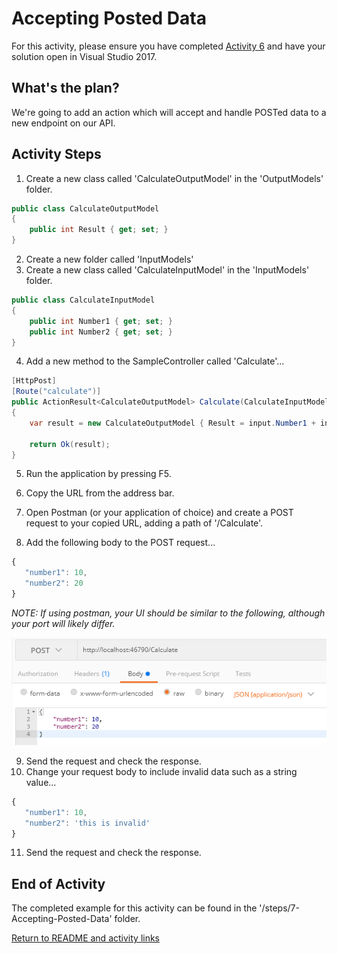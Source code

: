 # Accepting Posted Data

For this activity, please ensure you have completed [Activity 6](6-BindingFromRouteParameters.md) and have your solution open in Visual Studio 2017.

## What's the plan?

We're going to add an action which will accept and handle POSTed data to a new endpoint on our API.

## Activity Steps

1. Create a new class called 'CalculateOutputModel' in the 'OutputModels' folder.

``` csharp
public class CalculateOutputModel
{
    public int Result { get; set; }
}
```

2. Create a new folder called 'InputModels'
3. Create a new class called 'CalculateInputModel' in the 'InputModels' folder.

``` csharp
public class CalculateInputModel
{
    public int Number1 { get; set; }
    public int Number2 { get; set; }
}
```

4. Add a new method to the SampleController called 'Calculate'...

``` csharp
[HttpPost]
[Route("calculate")]
public ActionResult<CalculateOutputModel> Calculate(CalculateInputModel input)
{
    var result = new CalculateOutputModel { Result = input.Number1 + input.Number2 };

    return Ok(result);
}
```

5. Run the application by pressing F5.

6. Copy the URL from the address bar.

7. Open Postman (or your application of choice) and create a POST request to your copied URL, adding a path of '/Calculate'.
8. Add the following body to the POST request...

``` javascript
{
   "number1": 10,
   "number2": 20
}
```

*NOTE: If using postman, your UI should be similar to the following, although your port will likely differ.*

![Postman request](../images/1-PostmanRequest.png "Postman request")

9. Send the request and check the response.
10. Change your request body to include invalid data such as a string value...

``` javascript
{
   "number1": 10,
   "number2": 'this is invalid'
}
```

11. Send the request and check the response.

## End of Activity

The completed example for this activity can be found in the '/steps/7-Accepting-Posted-Data' folder.

[Return to README and activity links](../README.md)